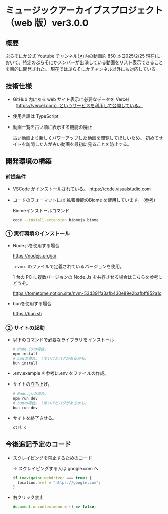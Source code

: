 # ミュージックアーカイブスプロジェクト（web 版）ver3.0.0

## 概要

ぷらそにか公式 Youtube チャンネル([↗︎](https://www.youtube.com/channel/UCZx7esGXyW6JXn98byfKEIA))内の動画約 850 本(2025/2/25 現在)において、特定のぷらそにかメンバーが出演している動画をリスト表示できることを目的に開発された。
現在ではぷらそにかチャンネル以外にも対応している。

## 技術仕様

- GitHub 内にある web サイト表示に必要なデータを Vercel（<https://vercel.com）というサービスを利用して公開している。>
- 使用言語は TypeScript

- 動画一覧を古い順に表示する機能の廃止

  古い動画より新しくパワーアップした動画を閲覧してほしいため。
  初めてサイトを訪問した人が古い動画を最初に見ることを防止する。

## 開発環境の構築

### 前提条件

- VSCode がインストールされている。
  <https://code.visualstudio.com>

- コードのフォーマットには 拡張機能のBiome を使用しています。
([参考](https://tometome.notion.site/Biome-10f0553833378065a3b7cc7298b4d2fd?pvs=4))

  Biomeインストールコマンド

  ```bash
  code --install-extension biomejs.biome
  ```

### ① 実行環境のインストール

-  Node.jsを使用する場合

    <https://nodejs.org/ja/>

    `.nvmrc` のファイルで定義されているバージョンを使用。

    1 台の PC に複数バージョンの Node.Js を共存させる場合はこちらを参考にどうぞ。

    <https://tometome.notion.site/nvm-53d391fa3afb430e89e2bafbff852a1c>

- bunを使用する場合

  <https://bun.sh>

### ② サイトの起動

- 以下のコマンドで必要なライブラリをインストール

  ```bash
  # Node.jsの場合。
  npm install
  # bunの場合。 (早いけどバグがあるかも)
  bun install
  ```

- .env.example を参考に.env をファイルの作成。

- サイトの立ち上げ。

  ```bash
  # Node.jsの場合。
  npm run dev
  # bunの場合。 (早いけどバグがあるかも)
  bun run dev
  ```

- サイトを終了させる。

  ```bash
  ctrl c
  ```

## 今後追記予定のコード

- スクレイピングを禁止するためのコード

  → スクレイピングする人は google.com へ

  ```jsx
  if (navigator.webdriver === true) {
    location.href = "https://google.com";
  }
  ```

- 右クリック禁止

  ```jsx
  document.oncontextmenu = () => false;
  ```
